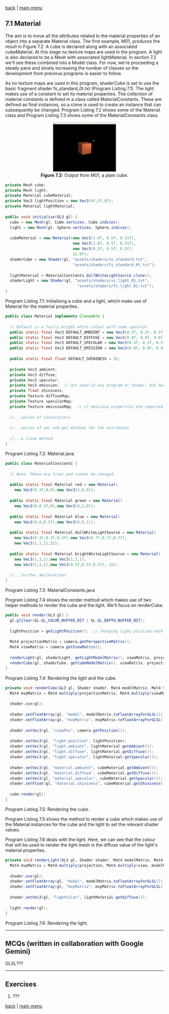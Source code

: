 [back](ch7.md) | [main menu](../README.md)
 
## 7.1 Material

The aim is to move all the attributes related to the material properties of an object into a separate Material class. The first example, M01, produces the result in Figure 7.2.  A cube is declared along with an associated cubeMaterial. At this stage no texture maps are used in the program. A light is also declared to be a Mesh with associated lightMaterial. In section 7.2 we'll see these combined into a Model class. For now, we're proceeding a steady pace and slowly increasing the number of classes so the development from previous programs is easier to follow. 

As no texture maps are used in this program, shaderCube is set to use the basic fragment shader fs_standard_0t.txt (Program Listing 7.1). The light makes use of a constant to set its material properties. The collection of material constants is defined in a class called MaterialConstants. These are defined as final instances, so a clone is used to create an instance that can subsequently be changed. Program Listing 7.2 shows some of the Material class and Program Listing 7.3 shows some of the MaterialConstants class.

<p align="center">
  <img src="ch7_img/ch7_1_material.png" alt="a plain cube" width="200"><br>
  <strong>Figure 7.2:</strong> Output from M01, a plain cube.
</p>


```java
private Mesh cube;
private Mesh light;
private Material cubeMaterial;
private Vec3 lightPosition = new Vec3(4f,5f,8f);
private Material lightMaterial;

public void initialise(GL3 gl) {
  cube = new Mesh(gl, Cube.vertices, Cube.indices);
  light = new Mesh(gl, Sphere.vertices, Sphere.indices);

  cubeMaterial = new Material(new Vec3(1.0f, 0.5f, 0.31f), 
                              new Vec3(1.0f, 0.5f, 0.31f), 
                              new Vec3(0.5f, 0.5f, 0.5f), 
                              32.0f);
  shaderCube = new Shader(gl, "assets/shaders/vs_standard.txt", 
                              "assets/shaders/fs_standard_0t.txt");

  lightMaterial = MaterialConstants.dullWhiteLightSource.clone();
  shaderLight = new Shader(gl, "assets/shaders/vs_light_01.txt", 
                                "assets/shaders/fs_light_01.txt");
}
```

Program Listing 7.1: Initialising a cube and a light, which make use of Material for the material properties.

```java
public class Material implements Cloneable {
  
  // Default is a fairly bright white colour with some specular.
  public static final Vec3 DEFAULT_AMBIENT = new Vec3(0.2f, 0.2f, 0.2f);
  public static final Vec3 DEFAULT_DIFFUSE = new Vec3(0.8f, 0.8f, 0.8f);
  public static final Vec3 DEFAULT_SPECULAR = new Vec3(0.5f, 0.5f, 0.5f);
  public static final Vec3 DEFAULT_EMISSION = new Vec3(0.0f, 0.0f, 0.0f);

  public static final float DEFAULT_SHININESS = 32;

  private Vec3 ambient;
  private Vec3 diffuse;
  private Vec3 specular;
  private Vec3 emission;  // not used in any program or shader, but here for completeness
  private float shininess;
  private Texture diffuseMap;
  private Texture specularMap;
  private Texture emissionMap;  // if emission properties are required, use this

  //...series of constructors

  //...series of set and get methods for the attributes

  //...a clone method
}
```

Program Listing 7.2: Material.java

```java
public class MaterialConstants {
  
  // Note: These are final and cannot be changed.

  public static final Material red = new Material(
    new Vec3(0.3f,0,0),new Vec3(1,0,0));
    
  public static final Material green = new Material(
    new Vec3(0,0.3f,0),new Vec3(0,1,0));

  public static final Material blue = new Material(
    new Vec3(0,0,0.3f),new Vec3(0,0,1));

  public static final Material dullWhiteLightSource = new Material(
    new Vec3(0.3f,0.3f,0.3f),new Vec3(0.7f,0.7f,0.7f),
    new Vec3(1,1,1),32);

  public static final Material brightWhiteLightSource = new Material(
    new Vec3(1,1,1),new Vec3(1,1,1),
    new Vec3(1,1,1),new Vec3(0.5f,0.5f,0.5f), 32);

  //...further declarations
}
```

Program Listing 7.3: MaterialConstants.java

Program Listing 7.4 shows the render method which makes use of two helper methods to render the cube and the light. We'll focus on renderCube.

```java
public void render(GL3 gl) {
  gl.glClear(GL.GL_COLOR_BUFFER_BIT | GL.GL_DEPTH_BUFFER_BIT);

  lightPosition = getLightPosition();  // changing light position each frame

  Mat4 projectionMatrix = camera.getPerspectiveMatrix();
  Mat4 viewMatrix = camera.getViewMatrix();

  renderLight(gl, shaderLight, getLightModelMatrix(), viewMatrix, projectionMatrix);
  renderCube(gl, shaderCube, getCubeModelMatrix(), viewMatrix, projectionMatrix);
}
```

Program Listing 7.4: Rendering the light and the cube.


```java
private void renderCube(GL3 gl, Shader shader, Mat4 modelMatrix, Mat4 viewMatrix, Mat4 projectionMatrix) {
  Mat4 mvpMatrix = Mat4.multiply(projectionMatrix, Mat4.multiply(viewMatrix, modelMatrix));
  
  shader.use(gl);

  shader.setFloatArray(gl, "model", modelMatrix.toFloatArrayForGLSL());
  shader.setFloatArray(gl, "mvpMatrix", mvpMatrix.toFloatArrayForGLSL());
  
  shader.setVec3(gl, "viewPos", camera.getPosition());

  shader.setVec3(gl, "light.position", lightPosition);
  shader.setVec3(gl, "light.ambient", lightMaterial.getAmbient());
  shader.setVec3(gl, "light.diffuse", lightMaterial.getDiffuse());
  shader.setVec3(gl, "light.specular", lightMaterial.getSpecular());

  shader.setVec3(gl, "material.ambient", cubeMaterial.getAmbient());
  shader.setVec3(gl, "material.diffuse", cubeMaterial.getDiffuse());
  shader.setVec3(gl, "material.specular", cubeMaterial.getSpecular());
  shader.setFloat(gl, "material.shininess", cubeMaterial.getShininess());

  cube.render(gl);
}
```

Program Listing 7.5: Rendering the cube.

Program Listing 7.5 shows the method to render a cube which makes use of the Material instances for the cube and the light to set the relevant shader values.

Program Listing 7.6 deals with the light. Here, we can see that the colour that will be used to render the light mesh is the diffuse value of the light's material properties.

```java
private void renderLight(GL3 gl, Shader shader, Mat4 modelMatrix, Mat4 view, Mat4 projection) {
  Mat4 mvpMatrix = Mat4.multiply(projection, Mat4.multiply(view, modelMatrix));
  
  shader.use(gl);
  shader.setFloatArray(gl, "model", modelMatrix.toFloatArrayForGLSL());
  shader.setFloatArray(gl, "mvpMatrix", mvpMatrix.toFloatArrayForGLSL());

  shader.setVec3(gl, "lightColor", lightMaterial.getDiffuse());

  light.render(gl);
}
```

Program Listing 7.6: Rendering the light.


---


## MCQs (written in collaboration with Google Gemini)

GLSL???

---

## Exercises

1. ???

[back](ch7.md) | [main menu](../README.md)
